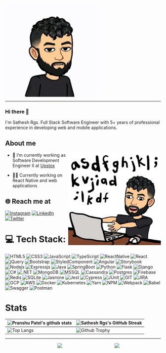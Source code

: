 <img align="center" width="300" height="300" src="https://github.com/satheshrgs/satheshrgs/blob/b9f962b63be47a4ee1daa1bace53d669e6f8ea78/assets/bitmoji.gif">

---

### Hi there 👋
I'm Sathesh Rgs. Full Stack Software Engineer with 5+ years of professional experience in developing web and mobile applications.

## About me

<img align="right" width="300" height="300" src="https://raw.githubusercontent.com/satheshrgs/satheshrgs/initial/assets/bitmoji.jpeg">


- 🔭 I’m currently working as Software Development Engineer II at [Upstox](https://upstox.com/)

- 👨‍💻 Currently working on React Native and web applications


## 🌐 Reach me at
[![Instagram](https://img.shields.io/badge/Instagram-%23E4405F.svg?&style=for-the-badge&logo=Instagram&logoColor=white)](https://www.instagram.com/satheshrgs/) 
[![LinkedIn](https://img.shields.io/badge/LinkedIn-%230077B5.svg?&style=for-the-badge&logo=linkedin&logoColor=white)](https://www.linkedin.com/in/sathesh-rgs-536123a0/) 
[![Twitter](https://img.shields.io/badge/Twitter-%231DA1F2.svg?&style=for-the-badge&logo=Twitter&logoColor=white)](https://twitter.com/sathesh_rgs) 


# 💻 Tech Stack:
<img alt="HTML5" src="https://img.shields.io/badge/HTML5-E34F26?style=for-the-badge&logo=html5&logoColor=white" >
<img alt="CSS3" src="https://img.shields.io/badge/CSS3-1572B6?style=for-the-badge&logo=css3&logoColor=whitee" >
<img alt="JavaScript" src="https://img.shields.io/badge/JavaScript-323330?style=for-the-badge&logo=javascript&logoColor=F7DF1E" >
<img alt="TypeScript" src="https://img.shields.io/badge/TypeScript-007ACC?style=for-the-badge&logo=typescript&logoColor=white" >
<img alt="ReactNative" src="https://img.shields.io/badge/React_Native-20232A?style=for-the-badge&logo=react&logoColor=61DAFB">
<img alt="React" src="https://img.shields.io/badge/React-20232A?style=for-the-badge&logo=react&logoColor=61DAFB">
<img alt="jQuery" src="https://img.shields.io/badge/jQuery-0769AD?style=for-the-badge&logo=jquery&logoColor=white">
<img alt="Bootstrap" src="https://img.shields.io/badge/Bootstrap-563D7C?style=for-the-badge&logo=bootstrap&logoColor=white">
<img alt="StyledComponent" src="https://img.shields.io/badge/styled--components-DB7093?style=for-the-badge&logo=styled-components&logoColor=white">
<img alt="Angular" src="https://img.shields.io/badge/Angular-DD0031?style=for-the-badge&logo=angular&logoColor=white">
<img alt="Storybook" src="https://img.shields.io/badge/storybook-FF4785?style=for-the-badge&logo=storybook&logoColor=white">

<img alt="Nodejs" src="https://img.shields.io/badge/Node.js-339933?style=for-the-badge&logo=nodedotjs&logoColor=white">
<img alt="Expressjs" src="https://img.shields.io/badge/Express.js-000000?style=for-the-badge&logo=express&logoColor=white">
<img alt="Java" src="https://img.shields.io/badge/Java-ED8B00?style=for-the-badge&logo=java&logoColor=white" >
<img alt="SpringBoot" src="https://img.shields.io/badge/Spring_Boot-F2F4F9?style=for-the-badge&logo=spring-boot">
<img alt="Python" src="https://img.shields.io/badge/Python-FFD43B?style=for-the-badge&logo=python&logoColor=blue" >
<img alt="Flask" src="https://img.shields.io/badge/Flask-000000?style=for-the-badge&logo=flask&logoColor=white">
<img alt="Django" src="https://img.shields.io/badge/Django-092E20?style=for-the-badge&logo=django&logoColor=green">
<img alt="C#" src="https://img.shields.io/badge/c%23-%23239120.svg?style=for-the-badge&logo=c-sharp&logoColor=white">
<img alt=".NET" src="https://img.shields.io/badge/.NET-5C2D91?style=for-the-badge&logo=.net&logoColor=white">

<img alt="MongoDB" src="https://img.shields.io/badge/MongoDB-4EA94B?style=for-the-badge&logo=mongodb&logoColor=white">
<img alt="MSSQL" src="https://img.shields.io/badge/Microsoft_SQL_Server-CC2927?style=for-the-badge&logo=microsoft-sql-server&logoColor=white">
<img alt="Cassandra" src="https://img.shields.io/badge/Cassandra-1287B1?style=for-the-badge&logo=apache%20cassandra&logoColor=white">
<img alt="Postgres" src="https://img.shields.io/badge/PostgreSQL-316192?style=for-the-badge&logo=postgresql&logoColor=white">
<img alt="Firebase" src="https://img.shields.io/badge/firebase-ffca28?style=for-the-badge&logo=firebase&logoColor=black">
<img alt="Redis" src="https://img.shields.io/badge/redis-%23DD0031.svg?&style=for-the-badge&logo=redis&logoColor=white">
<img alt="SQLite" src="https://img.shields.io/badge/SQLite-07405E?style=for-the-badge&logo=sqlite&logoColor=white">


<img alt="Jasmine" src="https://img.shields.io/badge/Jasmine-8A4182?style=for-the-badge&logo=Jasmine&logoColor=white">
<img alt="Jest" src="https://img.shields.io/badge/Jest-C21325?style=for-the-badge&logo=jest&logoColor=white">
<img alt="Cypress" src="https://img.shields.io/badge/Cypress-17202C?style=for-the-badge&logo=cypress&logoColor=white">
<img alt="JUnit" src="https://img.shields.io/badge/Junit5-25A162?style=for-the-badge&logo=junit5&logoColor=white">

<img alt="GIT" src="https://img.shields.io/badge/GIT-E44C30?style=for-the-badge&logo=git&logoColor=white">
<img alt="JIRA" src="https://img.shields.io/badge/Jira-0052CC?style=for-the-badge&logo=Jira&logoColor=white">

<img alt="GCP" src="https://img.shields.io/badge/Google_Cloud-4285F4?style=for-the-badge&logo=google-cloud&logoColor=white">
<img alt="AWS" src="https://img.shields.io/badge/Amazon_AWS-FF9900?style=for-the-badge&logo=amazonaws&logoColor=white">
<img alt="Docker" src="https://img.shields.io/badge/Docker-2CA5E0?style=for-the-badge&logo=docker&logoColor=white">
<img alt="Kubernetes" src="https://img.shields.io/badge/kubernetes-326ce5.svg?&style=for-the-badge&logo=kubernetes&logoColor=white">

<img alt="Yarn" src="https://img.shields.io/badge/Yarn-2C8EBB?style=for-the-badge&logo=yarn&logoColor=white">
<img alt="NPM" src="https://img.shields.io/badge/npm-CB3837?style=for-the-badge&logo=npm&logoColor=white">

<img alt="Webpack" src="https://img.shields.io/badge/Webpack-8DD6F9?style=for-the-badge&logo=Webpack&logoColor=white">
<img alt="Babel" src="https://img.shields.io/badge/Babel-F9DC3E?style=for-the-badge&logo=babel&logoColor=white">
<img alt="Swagger" src="https://img.shields.io/badge/Swagger-85EA2D?style=for-the-badge&logo=Swagger&logoColor=white">
<img alt="Postman" src="https://img.shields.io/badge/Postman-FF6C37?style=for-the-badge&logo=Postman&logoColor=white">





# Stats

| ![Pranshu Patel's github stats](https://github-readme-stats.vercel.app/api?username=satheshrgs&theme=default&hide_border=false&include_all_commits=true&count_private=true) | ![Sathesh Rgs's GitHub Streak](https://github-readme-streak-stats.herokuapp.com/?user=satheshrgs&theme=default&hide_border=false&include_all_commits=true&count_private=true) |
| --- | --- |
| ![Top Langs](https://github-readme-stats.vercel.app/api/top-langs/?username=satheshrgs&theme=default&hide_border=false&include_all_commits=true&count_private=true&layout=compact) | ![Github Trophy](https://github-profile-trophy.vercel.app/?username=satheshrgs&include_all_commits=true&count_private=true) |

---

<img align="right" width="150" src="https://user-images.githubusercontent.com/70943732/209951571-93b7afe5-f523-4683-b725-5d94b287e94e.png">

<div align="center">
   <img src="https://visitcount.itsvg.in/api?id=satheshrgs&icon=0&color=0">
</div>
